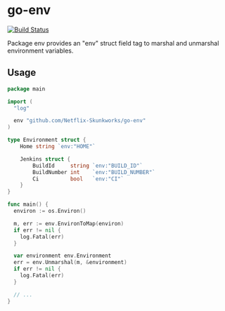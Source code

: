 # go-env

[![Build Status](https://travis-ci.com/Netflix-Skunkworks/go-env.svg?token=qVsub6qcmXEV63K5Cykm&branch=master)](https://travis-ci.com/Netflix-Skunkworks/go-env)

Package env provides an "env" struct field tag to marshal and unmarshal environment variables.

## Usage

```go
package main

import (
  "log"

  env "github.com/Netflix-Skunkworks/go-env"
)

type Environment struct {
	Home string `env:"HOME"`

	Jenkins struct {
		BuildId     string `env:"BUILD_ID"`
		BuildNumber int    `env:"BUILD_NUMBER"`
		Ci          bool   `env:"CI"`
	}
}

func main() {
  environ := os.Environ()

  m, err := env.EnvironToMap(environ)
  if err != nil {
    log.Fatal(err)
  }

  var environment env.Environment
  err = env.Unmarshal(m, &environment)
  if err != nil {
    log.Fatal(err)
  }

  // ...
}
```
